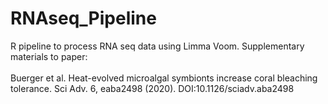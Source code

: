 # RNAseq_Pipeline
R pipeline to process RNA seq data using Limma Voom. Supplementary materials to paper: <br><br>
Buerger et al. Heat-evolved microalgal symbionts increase coral bleaching tolerance. Sci Adv. 6, eaba2498 (2020). DOI:10.1126/sciadv.aba2498


